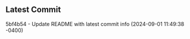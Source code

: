 
## Latest Commit
5bf4b54 - Update README with latest commit info (2024-09-01 11:49:38 -0400) <Yunxi-Zhou>
